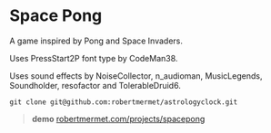 # Space Pong
A game inspired by Pong and Space Invaders.

Uses PressStart2P font type by CodeMan38.

Uses sound effects by NoiseCollector, n_audioman, MusicLegends, Soundholder, resofactor and TolerableDruid6.

    git clone git@github.com:robertmermet/astrologyclock.git

>**demo** [robertmermet.com/projects/spacepong](http://robertmermet.com/projects/spacepong)
